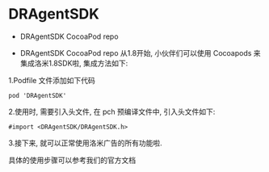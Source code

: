 # DRAgentSDK
- DRAgentSDK CocoaPod repo

- DRAgentSDK CocoaPod repo 从1.8开始, 小伙伴们可以使用 Cocoapods 来集成洛米1.8SDK啦, 集成方法如下:

1.Podfile 文件添加如下代码

`pod 'DRAgentSDK' `

2.使用时, 需要引入头文件, 在 pch 预编译文件中, 引入头文件如下:

`#import <DRAgentSDK/DRAgentSDK.h>`

3.接下来, 就可以正常使用洛米广告的所有功能啦.

具体的使用步骤可以参考我们的官方文档
